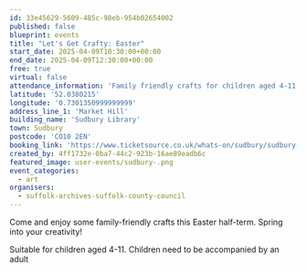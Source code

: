 ```yaml
---
id: 33e45629-5609-485c-98eb-954b02654002
published: false
blueprint: events
title: "Let's Get Crafty: Easter"
start_date: 2025-04-09T10:30:00+00:00
end_date: 2025-04-09T12:30:00+00:00
free: true
virtual: false
attendance_information: 'Family friendly crafts for children aged 4-11'
latitude: '52.0380215'
longitude: '0.7301350999999999'
address_line_1: 'Market Hill'
building_name: 'Sudbury Library'
town: Sudbury
postcode: 'CO10 2EN'
booking_link: 'https://www.ticketsource.co.uk/whats-on/sudbury/sudbury-library/lets-get-crafty-easter-sudbury-library/2025-04-09/10:30/t-yaxavgz'
created_by: 4ff1732e-0ba7-44c2-923b-16ae89eadb6c
featured_image: user-events/sudbury-.png
event_categories:
  - art
organisers:
  - suffolk-archives-suffolk-county-council
---
```

Come and enjoy some family-friendly crafts this Easter half-term. Spring into your creativity!

Suitable for children aged 4-11. Children need to be accompanied by an adult